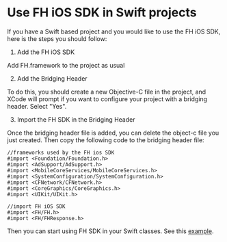 # Use FH iOS SDK in Swift projects

If you have a Swift based project and you would like to use the FH iOS SDK, here is the steps you should follow:

1. Add the FH iOS SDK

Add FH.framework to the project as usual

2. Add the Bridging Header

To do this, you should create a new Objective-C file in the project, and XCode will prompt if you want to configure your project with a bridging header. Select "Yes".

3. Import the FH SDK in the Bridging Header

Once the bridging header file is added, you can delete the object-c file you just created. Then copy the following code to the bridging header file:

```objc
//frameworks used by the FH ios SDK
#import <Foundation/Foundation.h>
#import <AdSupport/AdSupport.h>
#import <MobileCoreServices/MobileCoreServices.h>
#import <SystemConfiguration/SystemConfiguration.h>
#import <CFNetwork/CFNetwork.h>
#import <CoreGraphics/CoreGraphics.h>
#import <UIKit/UIKit.h>

//import FH iOS SDK
#import <FH/FH.h>
#import <FH/FHResponse.h>
```

Then you can start using FH SDK in your Swift classes. See this [example](HelloSwift/HelloSwift/ViewController.swift).